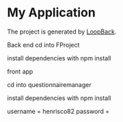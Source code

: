 # My Application

The project is generated by [LoopBack](http://loopback.io).

Back end 
cd into FProject

install dependencies with npm install


front app

cd into questionnairemanager

install dependencies with npm install

username = henrisco82
password = 


